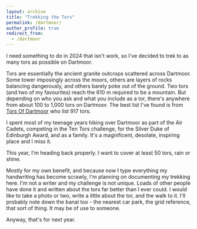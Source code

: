 ```yaml
---
layout: archive
title: "Trekking the Tors"
permalink: /dartmoor/
author_profile: true
redirect_from:
  - /dartmoor
---
```


I need something to do in 2024 that isn't work, so I've decided to trek to as many tors as possible on Dartmoor.

Tors are essentially the ancient granite outcrops scattered across Dartmoor. Some tower imposingly across the moors, others are layers of rocks balancing dangerously, and others barely poke out of the ground. Two tors (and two of my favourites) reach the 610 m required to be a mountain. But depending on who you ask and what you include as a tor, there's anywhere from about 100 to 1,000 tors on Dartmoor. The best list I've found is from [Tors Of Dartmoor](https://www.torsofdartmoor.co.uk/index.php) who list 917 tors.

I spent most of my teenage years hiking over Dartmoor as part of the Air Cadets, competing in the Ten Tors challenge, for the Silver Duke of Edinburgh Award, and as a family. It's a magnificent, desolate, inspiring place and I miss it.  

This year, I'm heading back properly. I want to cover at least 50 tors, rain or shine.

Mostly for my own benefit, and because now I type everything my handwriting has become scrawly, I'm planning on documenting my trekking here. I'm not a writer and my challenge is not unique. Loads of other people have done it and written about the tors far better than I ever could. I would like to take a photo or two, write a little about the tor, and the walk to it. I'll probably note down the banal too - the nearest car park, the grid reference, that sort of thing. It may be of use to someone.

Anyway, that's for next year.
